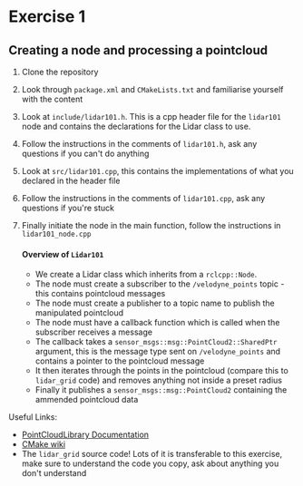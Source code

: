 # Exercise 1
## Creating a node and processing a pointcloud

1) Clone the repository
2) Look through `package.xml` and `CMakeLists.txt` and familiarise yourself with the content
3) Look at `include/lidar101.h`. This is a cpp header file for the `lidar101` node and contains the declarations for the Lidar class to use.
4) Follow the instructions in the comments of `lidar101.h`, ask any questions if you can't do anything
5) Look at `src/lidar101.cpp`, this contains the implementations of what you declared in the header file
6) Follow the instructions in the comments of `lidar101.cpp`, ask any questions if you're stuck
7) Finally initiate the node in the main function, follow the instructions in `lidar101_node.cpp`

    #### Overview of `Lidar101`
    - We create a Lidar class which inherits from a `rclcpp::Node`. 
    - The node must create a subscriber to the `/velodyne_points` topic - this contains pointcloud messages
    - The node must create a publisher to a topic name to publish the manipulated pointcloud
    - The node must have a callback function which is called when the subscriber receives a message
    - The callback takes a `sensor_msgs::msg::PointCloud2::SharedPtr` argument, this is the message type sent on `/velodyne_points` and contains a pointer to the pointcloud message
    - It then iterates through the points in the pointcloud (compare this to `lidar_grid` code) and removes anything not inside a preset radius
    - Finally it publishes a `sensor_msgs::msg::PointCloud2` containing the ammended pointcloud data
 
Useful Links:
- [PointCloudLibrary Documentation](https://pointclouds.org/documentation/)
- [CMake wiki](https://gitlab.kitware.com/cmake/community/-/wikis/Home)
- The `lidar_grid` source code! Lots of it is transferable to this exercise, make sure to understand the code you copy, ask about anything you don't understand
